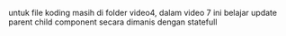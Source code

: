 untuk file koding masih di folder video4, dalam video 7 ini belajar update parent child component secara dimanis dengan statefull 